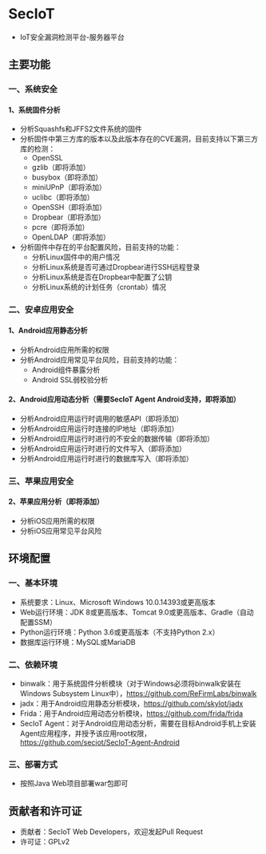 # SecIoT
- IoT安全漏洞检测平台-服务器平台

## 主要功能
### 一、系统安全
#### 1、系统固件分析
- 分析Squashfs和JFFS2文件系统的固件
- 分析固件中第三方库的版本以及此版本存在的CVE漏洞，目前支持以下第三方库的检测：
    - OpenSSL
    - gzlib（即将添加）
    - busybox（即将添加）
    - miniUPnP（即将添加）
    - uclibc（即将添加）
    - OpenSSH（即将添加）
    - Dropbear（即将添加）
    - pcre（即将添加）
    - OpenLDAP（即将添加）
- 分析固件中存在的平台配置风险，目前支持的功能：
    - 分析Linux固件中的用户情况
    - 分析Linux系统是否可通过Dropbear进行SSH远程登录
    - 分析Linux系统是否在Dropbear中配置了公钥
    - 分析Linux系统的计划任务（crontab）情况

### 二、安卓应用安全
#### 1、Android应用静态分析
- 分析Android应用所需的权限
- 分析Android应用常见平台风险，目前支持的功能：
    - Android组件暴露分析
    - Android SSL弱校验分析

#### 2、Android应用动态分析（需要SecIoT Agent Android支持，即将添加）
- 分析Android应用运行时调用的敏感API（即将添加）
- 分析Android应用运行时连接的IP地址（即将添加）
- 分析Android应用运行时进行的不安全的数据传输（即将添加）
- 分析Android应用运行时进行的文件写入（即将添加）
- 分析Android应用运行时进行的数据库写入（即将添加）

### 三、苹果应用安全
#### 2、苹果应用分析（即将添加）
- 分析iOS应用所需的权限
- 分析iOS应用常见平台风险

## 环境配置
### 一、基本环境
- 系统要求：Linux、Microsoft Windows 10.0.14393或更高版本
- Web运行环境：JDK 8或更高版本、Tomcat 9.0或更高版本、Gradle（自动配置SSM）
- Python运行环境：Python 3.6或更高版本（不支持Python 2.x）
- 数据库运行环境：MySQL或MariaDB

### 二、依赖环境
- binwalk：用于系统固件分析模块（对于Windows必须将binwalk安装在Windows Subsystem Linux中），https://github.com/ReFirmLabs/binwalk
- jadx：用于Android应用静态分析模块，https://github.com/skylot/jadx
- Frida：用于Android应用动态分析模块，https://github.com/frida/frida
- SecIoT Agent：对于Android应用动态分析，需要在目标Android手机上安装Agent应用程序，并授予该应用root权限，https://github.com/seciot/SecIoT-Agent-Android

### 三、部署方式
- 按照Java Web项目部署war包即可

## 贡献者和许可证
- 贡献者：SecIoT Web Developers，欢迎发起Pull Request
- 许可证：GPLv2
